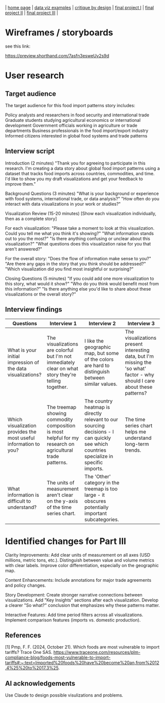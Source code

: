| [home page](https://cmustudent.github.io/tswd-portfolio-templates/) | [data viz examples](dataviz-examples) | [critique by design](critique-by-design) | [final project I](final-project-part-one) | [final project II](final-project-part-two) | [final project III](final-project-part-three) |

# Wireframes / storyboards
see this link:

https://preview.shorthand.com/7asfn3esweUv2s9d

# User research 

## Target audience
The target audience for this food import patterns story includes:

Policy analysts and researchers in food security and international trade
Graduate students studying agricultural economics or international development
Government officials working in agriculture or trade departments
Business professionals in the food import/export industry
Informed citizens interested in global food systems and trade patterns

## Interview script
Introduction (2 minutes)
"Thank you for agreeing to participate in this research. I'm creating a data story about global food import patterns using a dataset that tracks food imports across countries, commodities, and time. I'd like to show you my draft visualizations and get your feedback to improve them."

Background Questions (3 minutes)
"What is your background or experience with food systems, international trade, or data analysis?"
"How often do you interact with data visualizations in your work or studies?"

Visualization Review (15-20 minutes)
[Show each visualization individually, then as a complete story]

For each visualization:
"Please take a moment to look at this visualization. Could you tell me what you think it's showing?"
"What information stands out to you the most?"
"Is there anything confusing or unclear about this visualization?"
"What questions does this visualization raise for you that aren't answered?"

For the overall story:
"Does the flow of information make sense to you?"
"Are there any gaps in the story that you think should be addressed?"
"Which visualization did you find most insightful or surprising?"

Closing Questions (5 minutes)
"If you could add one more visualization to this story, what would it show?"
"Who do you think would benefit most from this information?"
"Is there anything else you'd like to share about these visualizations or the overall story?"


## Interview findings


| Questions               | Interview 1 | Interview 2 | Interview 3 |
|-------------------------|--------------------------------|-------------|-------------|
| What is your initial impression of the data visualizations? | The visualizations are colorful but I'm not immediately clear on what story they're telling together. | I like the geographic map, but some of the colors are hard to distinguish between similar values.  | The visualizations present interesting data, but I'm missing the 'so what' factor - why should I care about these patterns? | 
| Which visualization provides the most useful information to you? | The treemap showing commodity composition is most helpful for my research on agricultural trade patterns.   | The country heatmap is directly relevant to our sourcing decisions - I can quickly see which countries specialize in specific imports.| The time series chart helps me understand long-term trends. |
| What information is difficult to understand? | The units of measurement aren't clear on the y-axis of the time series chart.  | The 'Other' category in the treemap is too large - it obscures potentially important subcategories.  |             |             |


# Identified changes for Part III
Clarity Improvements:
Add clear units of measurement on all axes (USD millions, metric tons, etc.).
Distinguish between value and volume metrics with clear labels.
Improve color differentiation, especially on the geographic map.


Content Enhancements:
Include annotations for major trade agreements and policy changes.


Story Development:
Create stronger narrative connections between visualizations.
Add "Key Insights" sections after each visualization.
Develop a clearer "So what?" conclusion that emphasizes why these patterns matter.


Interactive Features:
Add time period filters across all visualizations.
Implement comparison features (imports vs. domestic production).


## References
[1] Pmp, F. F. (2024, October 21). Which foods are most vulnerable to import tariffs? Trace One SAS. https://www.traceone.com/resources/plm-compliance-blog/foods-most-vulnerable-to-import-tariffs#:~:text=Imported%20foods%20have%20become%20an,from%2012.4%25%20to%2017.3%25.

## AI acknowledgements
Use Claude to design possible visulizations and problems.
